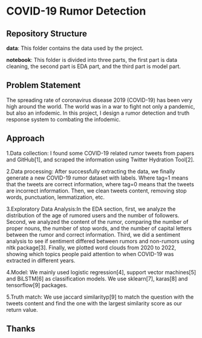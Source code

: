 # COVID-19 Rumor Detection 

## Repository Structure

**data**: This folder contains the data used by the project. 

**notebook**: This folder is divided into three parts, the first part is data cleaning, the second part is EDA part, and the third part is model part.


## Problem Statement
The spreading rate of coronavirus disease 2019 (COVID-19) has been very high around the world. The world was in a war to fight not only a pandemic, but also an infodemic. In this project, I design a rumor detection and truth response system to combating the infodemic.

## Approach
1.Data collection: I found some COVID-19 related rumor tweets from papers and GitHub[1], and scraped the information using Twitter Hydration Tool[2]. 

2.Data processing: After successfully extracting the data, we finally generate a new COVID-19 rumor dataset with labels. Where tag=1 means that the tweets are correct information, where tag=0 means that the tweets are incorrect information. Then, we clean tweets content, removing stop words, punctuation, lemmatization, etc.

3.Exploratory Data Analysis:In the EDA section, first, we analyze the distribution of the age of rumored users and the number of followers. Second, we analyzed the content of the rumor, comparing the number of proper nouns, the number of stop words, and the number of capital letters between the rumor and correct information. Third, we did a sentiment analysis to see if sentiment differed between rumors and non-rumors using nltk package[3]. Finally, we plotted word clouds from 2020 to 2022, showing which topics people paid attention to when COVID-19 was extracted in different years.

4.Model: We mainly used logistic regression[4], support vector machines[5] and BiLSTM[6] as classification models. We use sklearn[7], karas[8] and tensorflow[9] packages.

5.Truth match: We use jaccard similarityp[9] to match the question with the tweets content and find the one with the largest similarity score as our return value.

## Thanks

